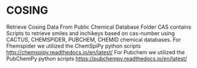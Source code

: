 # COSING
Retrieve Cosing Data From Public Chemical Database
Folder CAS contains Scripts to retrieve smiles and inchikeys based on cas-number using CACTUS, CHEMSPIDER, PUBCHEM, CHEMID chemical databases.
For Fhemspider we utilized the ChemSpiPy python scripts http://chemspipy.readthedocs.io/en/latest/
For Pubchem we utilized the PubChemPy python scripts https://pubchempy.readthedocs.io/en/latest/
